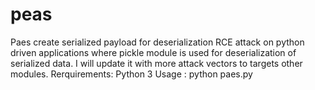 # peas
Paes create serialized payload for deserialization RCE attack on python driven applications where pickle module is used for deserialization of serialized data. I will update it with more attack vectors to targets other modules.
Rerquirements: Python 3
Usage : python paes.py
